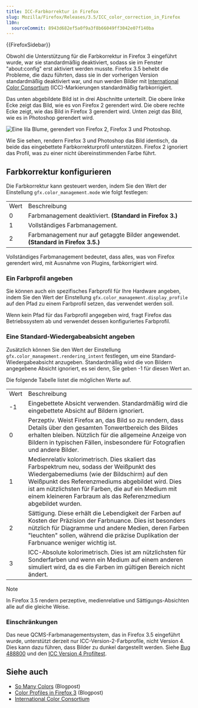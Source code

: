 ```yaml
---
title: ICC-Farbkorrektur in Firefox
slug: Mozilla/Firefox/Releases/3.5/ICC_color_correction_in_Firefox
l10n:
  sourceCommit: 8943d682ef5a0f9a3f8b66049ff3042e07f140ba
---
```


{{FirefoxSidebar}}

Obwohl die Unterstützung für die Farbkorrektur in Firefox 3 eingeführt wurde, war sie standardmäßig deaktiviert, sodass sie im Fenster "about:config" erst aktiviert werden musste. Firefox 3.5 behebt die Probleme, die dazu führten, dass sie in der vorherigen Version standardmäßig deaktiviert war, und nun werden Bilder mit [International Color Consortium](https://www.color.org/index.xalter) (ICC)-Markierungen standardmäßig farbkorrigiert.

Das unten abgebildete Bild ist in drei Abschnitte unterteilt. Die obere linke Ecke zeigt das Bild, wie es von Firefox 2 gerendert wird. Die obere rechte Ecke zeigt, wie das Bild in Firefox 3 gerendert wird. Unten zeigt das Bild, wie es in Photoshop gerendert wird.

![Eine lila Blume, gerendert von Firefox 2, Firefox 3 und Photoshop.](iccsample.jpg)

Wie Sie sehen, rendern Firefox 3 und Photoshop das Bild identisch, da beide das eingebettete Farbkorrekturprofil unterstützen. Firefox 2 ignoriert das Profil, was zu einer nicht übereinstimmenden Farbe führt.

## Farbkorrektur konfigurieren

Die Farbkorrektur kann gesteuert werden, indem Sie den Wert der Einstellung `gfx.color_management.mode` wie folgt festlegen:

<table>
  <tbody>
    <tr>
      <td>Wert</td>
      <td>Beschreibung</td>
    </tr>
    <tr>
      <td>0</td>
      <td>
        Farbmanagement deaktiviert. <strong>(Standard in Firefox 3.)</strong>
      </td>
    </tr>
    <tr>
      <td>1</td>
      <td>Vollständiges Farbmanagement.</td>
    </tr>
    <tr>
      <td>2</td>
      <td>
        Farbmanagement nur auf getaggte Bilder angewendet.
        <strong>(Standard in Firefox 3.5.)</strong>
      </td>
    </tr>
  </tbody>
</table>

Vollständiges Farbmanagement bedeutet, dass alles, was von Firefox gerendert wird, mit Ausnahme von Plugins, farbkorrigiert wird.

### Ein Farbprofil angeben

Sie können auch ein spezifisches Farbprofil für Ihre Hardware angeben, indem Sie den Wert der Einstellung `gfx.color_management.display_profile` auf den Pfad zu einem Farbprofil setzen, das verwendet werden soll.

Wenn kein Pfad für das Farbprofil angegeben wird, fragt Firefox das Betriebssystem ab und verwendet dessen konfiguriertes Farbprofil.

### Eine Standard-Wiedergabeabsicht angeben

Zusätzlich können Sie den Wert der Einstellung `gfx.color_management.rendering_intent` festlegen, um eine Standard-Wiedergabeabsicht anzugeben. Standardmäßig wird die von Bildern angegebene Absicht ignoriert, es sei denn, Sie geben -1 für diesen Wert an.

Die folgende Tabelle listet die möglichen Werte auf.

<table>
  <tbody>
    <tr>
      <td>Wert</td>
      <td>Beschreibung</td>
    </tr>
    <tr>
      <td>-1</td>
      <td>
        Eingebettete Absicht verwenden. Standardmäßig wird die eingebettete
        Absicht auf Bildern ignoriert.
      </td>
    </tr>
    <tr>
      <td>0</td>
      <td>
        Perzeptiv. Weist Firefox an, das Bild so zu rendern, dass Details über
        den gesamten Tonwertbereich des Bildes erhalten bleiben. Nützlich für
        die allgemeine Anzeige von Bildern in typischen Fällen, insbesondere für
        Fotografien und andere Bilder.
      </td>
    </tr>
    <tr>
      <td>1</td>
      <td>
        Medienrelativ kolorimetrisch. Dies skaliert das Farbspektrum neu, sodass
        der Weißpunkt des Wiedergabemediums (wie der Bildschirm) auf den
        Weißpunkt des Referenzmediums abgebildet wird. Dies ist am nützlichsten
        für Farben, die auf ein Medium mit einem kleineren Farbraum als das
        Referenzmedium abgebildet wurden.
      </td>
    </tr>
    <tr>
      <td>2</td>
      <td>
        Sättigung. Diese erhält die Lebendigkeit der Farben auf Kosten der
        Präzision der Farbnuance. Dies ist besonders nützlich für Diagramme und
        andere Medien, deren Farben "leuchten" sollen, während die präzise
        Duplikation der Farbnuance weniger wichtig ist.
      </td>
    </tr>
    <tr>
      <td>3</td>
      <td>
        ICC-Absolute kolorimetrisch. Dies ist am nützlichsten für Sonderfarben
        und wenn ein Medium auf einem anderen simuliert wird, da es die Farben
        im gültigen Bereich nicht ändert.
      </td>
    </tr>
  </tbody>
</table>

> [!NOTE]
> In Firefox 3.5 rendern perzeptive, medienrelative und Sättigungs-Absichten alle auf die gleiche Weise.

### Einschränkungen

Das neue QCMS-Farbmanagementsystem, das in Firefox 3.5 eingeführt wurde, unterstützt derzeit nur ICC-Version-2-Farbprofile, nicht Version 4. Dies kann dazu führen, dass Bilder zu dunkel dargestellt werden. Siehe [Bug 488800](https://bugzil.la/488800) und den [ICC Version 4 Profiltest](https://www.color.org/version4html.xalter).

## Siehe auch

- [So Many Colors](https://bholley.wordpress.com/2008/09/12/so-many-colors/) (Blogpost)
- [Color Profiles in Firefox 3](https://johnresig.com/blog/color-profiles/) (Blogpost)
- [International Color Consortium](https://www.color.org/index.xalter)
